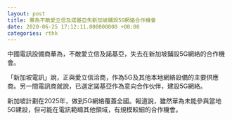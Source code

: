 ```yaml
---
layout: post
title: 華為不敵愛立信及諾基亞失新加坡鋪設5G網絡合作機會
date: 2020-06-25 17:12:11.000000000 +08:00
categories: rthk
---
```


中國電訊設備商華為，不敵愛立信及諾基亞，失去在新加坡鋪設5G網絡的合作機會。

「新加坡電訊」說，正與愛立信洽商，作為5G及其他本地網絡設備的主要供應商。另一間電訊商就說，已選定諾基亞作為意向合作伙伴，建設5G網絡。

新加坡計劃在2025年，做到5G網絡覆蓋全國。報道說，雖然華為未能參與當地5G建設，但可能在電訊範疇其他領域，有規模較細的合作機會。
